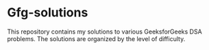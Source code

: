 # Gfg-solutions
This repository contains my solutions to various GeeksforGeeks DSA problems. 
The solutions are organized by the level of difficulty. 
